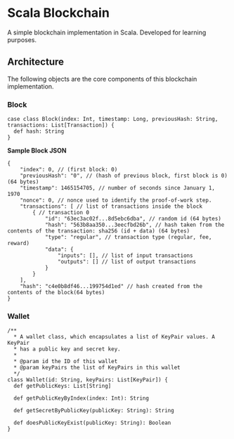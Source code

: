 # Scala Blockchain
A simple blockchain implementation in Scala.  Developed for learning purposes.

## Architecture
The following objects are the core components of this blockchain implementation.

### Block
```
case class Block(index: Int, timestamp: Long, previousHash: String, transactions: List[Transaction]) {
  def hash: String
}
```

**Sample Block JSON**
```
{
	"index": 0, // (first block: 0)
	"previousHash": "0", // (hash of previous block, first block is 0) (64 bytes)
	"timestamp": 1465154705, // number of seconds since January 1, 1970
	"nonce": 0, // nonce used to identify the proof-of-work step.
	"transactions": [ // list of transactions inside the block
		{ // transaction 0
			"id": "63ec3ac02f...8d5ebc6dba", // random id (64 bytes)
			"hash": "563b8aa350...3eecfbd26b", // hash taken from the contents of the transaction: sha256 (id + data) (64 bytes)
			"type": "regular", // transaction type (regular, fee, reward)
			"data": {
				"inputs": [], // list of input transactions
				"outputs": [] // list of output transactions
			}
		}
	],
	"hash": "c4e0b8df46...199754d1ed" // hash created from the contents of the block(64 bytes)
}
```

### Wallet 
```
/**
  * A wallet class, which encapsulates a list of KeyPair values. A KeyPair
  * has a public key and secret key.
  *
  * @param id the ID of this wallet
  * @param keyPairs the list of KeyPairs in this wallet
  */
class Wallet(id: String, keyPairs: List[KeyPair]) {
  def getPublicKeys: List[String]
  
  def getPublicKeyByIndex(index: Int): String
  
  def getSecretByPublicKey(publicKey: String): String
  
  def doesPublicKeyExist(publicKey: String): Boolean
}
```
